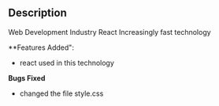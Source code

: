 ## Description
Web Development Industry React Increasingly fast technology

**Features Added":
- react used in this technology

**Bugs Fixed**
- changed the file style.css
